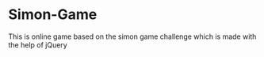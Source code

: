 # Simon-Game 
 This is  online game based on the simon game challenge which is made with the help of jQuery

